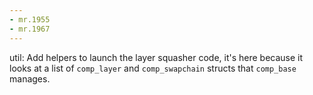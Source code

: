 ```yaml
---
- mr.1955
- mr.1967
---
```


util: Add helpers to launch the layer squasher code, it's here because it looks
at a list of `comp_layer` and `comp_swapchain` structs that `comp_base` manages.
